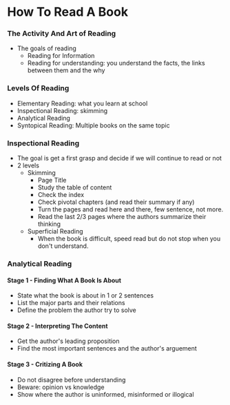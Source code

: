 # How To Read A Book

### The Activity And Art of Reading

* The goals of reading
  * Reading for Information
  * Reading for understanding: you understand the facts, the links between them and the why

### Levels Of Reading

* Elementary Reading: what you learn at school
* Inspectional Reading: skimming
* Analytical Reading
* Syntopical Reading: Multiple books on the same topic

### Inspectional Reading

* The goal is get a first grasp and decide if we will continue to read or not
* 2 levels
  * Skimming
    * Page Title
    * Study the table of content
    * Check the index
    * Check pivotal chapters \(and read their summary if any\)
    * Turn the pages and read here and there, few sentence, not more.
    * Read the last 2/3 pages where the authors summarize their thinking
  * Superficial Reading
    * When the book is difficult, speed read but do not stop when you don't understand.

### Analytical Reading

#### Stage 1 - Finding What A Book Is About

* State what the book is about in 1 or 2 sentences
* List the major parts and their relations
* Define the problem the author try to solve

#### Stage 2 - Interpreting The Content

* Get the author's leading proposition
* Find the most important sentences and the author's arguement

#### Stage 3 - Critizing A Book

* Do not disagree before understanding
* Beware: opinion vs knowledge
* Show where the author is uninformed, misinformed or illogical







  



